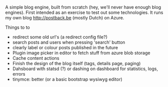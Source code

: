 ﻿A simple blog engine, built from scratch (hey, we'll never have enough blog engines).
First intended as an exercise to test out some technologies. It runs my own blog http://postback.be (mostly Dutch) on Azure.

Things to to
- redirect some old url's (a redirect config file?)
- search posts and users when pressing 'search' button
- clearly label or colour posts published in the future
- Plugin image picker in editor to fetch stuff from azure blob storage
- Cache content actions
- Finish the design of the blog itself (tags, details page, paging)
- Dahsboard with statsd (?) or dashing on dashboard for statistics, logs, errors
- tinymce: better (or a basic bootstrap wysiwyg editor)